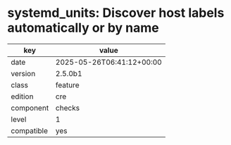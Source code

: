 [//]: # (werk v2)
# systemd_units: Discover host labels automatically or by name

key        | value
---------- | ---
date       | 2025-05-26T06:41:12+00:00
version    | 2.5.0b1
class      | feature
edition    | cre
component  | checks
level      | 1
compatible | yes


